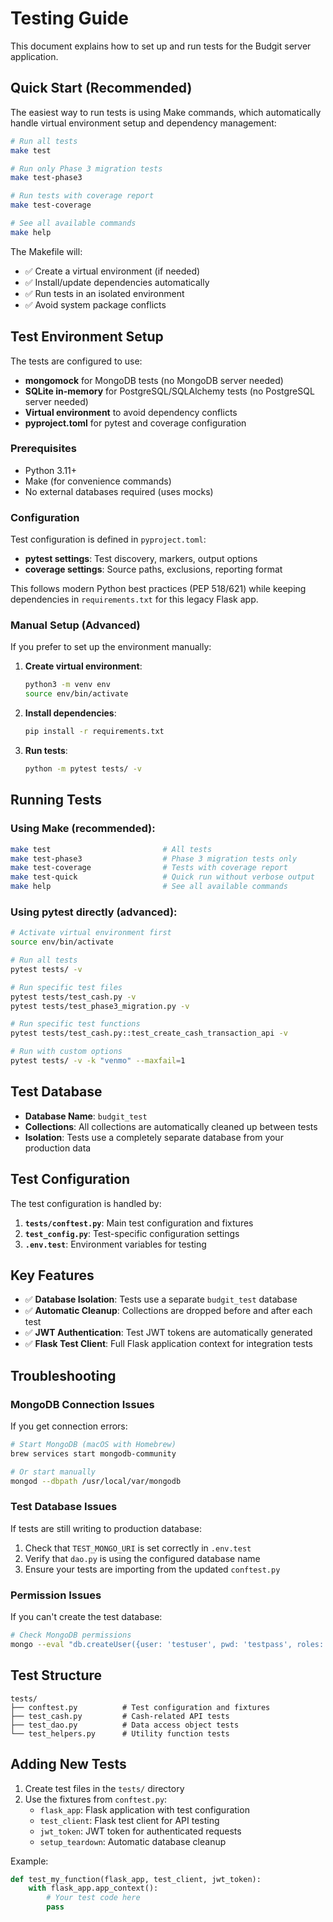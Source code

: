 # Testing Guide

This document explains how to set up and run tests for the Budgit server application.

## Quick Start (Recommended)

The easiest way to run tests is using Make commands, which automatically handle virtual environment setup and dependency management:

```bash
# Run all tests
make test

# Run only Phase 3 migration tests
make test-phase3

# Run tests with coverage report
make test-coverage

# See all available commands
make help
```

The Makefile will:
- ✅ Create a virtual environment (if needed)
- ✅ Install/update dependencies automatically
- ✅ Run tests in an isolated environment
- ✅ Avoid system package conflicts

## Test Environment Setup

The tests are configured to use:
- **mongomock** for MongoDB tests (no MongoDB server needed)
- **SQLite in-memory** for PostgreSQL/SQLAlchemy tests (no PostgreSQL server needed)
- **Virtual environment** to avoid dependency conflicts
- **pyproject.toml** for pytest and coverage configuration

### Prerequisites

- Python 3.11+
- Make (for convenience commands)
- No external databases required (uses mocks)

### Configuration

Test configuration is defined in `pyproject.toml`:
- **pytest settings**: Test discovery, markers, output options
- **coverage settings**: Source paths, exclusions, reporting format

This follows modern Python best practices (PEP 518/621) while keeping dependencies in `requirements.txt` for this legacy Flask app.

### Manual Setup (Advanced)

If you prefer to set up the environment manually:

1. **Create virtual environment**:
   ```bash
   python3 -m venv env
   source env/bin/activate
   ```

2. **Install dependencies**:
   ```bash
   pip install -r requirements.txt
   ```

3. **Run tests**:
   ```bash
   python -m pytest tests/ -v
   ```

## Running Tests

### Using Make (recommended):
```bash
make test                         # All tests
make test-phase3                  # Phase 3 migration tests only
make test-coverage                # Tests with coverage report
make test-quick                   # Quick run without verbose output
make help                         # See all available commands
```

### Using pytest directly (advanced):
```bash
# Activate virtual environment first
source env/bin/activate

# Run all tests
pytest tests/ -v

# Run specific test files
pytest tests/test_cash.py -v
pytest tests/test_phase3_migration.py -v

# Run specific test functions
pytest tests/test_cash.py::test_create_cash_transaction_api -v

# Run with custom options
pytest tests/ -v -k "venmo" --maxfail=1
```

## Test Database

- **Database Name**: `budgit_test`
- **Collections**: All collections are automatically cleaned up between tests
- **Isolation**: Tests use a completely separate database from your production data

## Test Configuration

The test configuration is handled by:

1. **`tests/conftest.py`**: Main test configuration and fixtures
2. **`test_config.py`**: Test-specific configuration settings
3. **`.env.test`**: Environment variables for testing

## Key Features

- ✅ **Database Isolation**: Tests use a separate `budgit_test` database
- ✅ **Automatic Cleanup**: Collections are dropped before and after each test
- ✅ **JWT Authentication**: Test JWT tokens are automatically generated
- ✅ **Flask Test Client**: Full Flask application context for integration tests

## Troubleshooting

### MongoDB Connection Issues
If you get connection errors:
```bash
# Start MongoDB (macOS with Homebrew)
brew services start mongodb-community

# Or start manually
mongod --dbpath /usr/local/var/mongodb
```

### Test Database Issues
If tests are still writing to production database:
1. Check that `TEST_MONGO_URI` is set correctly in `.env.test`
2. Verify that `dao.py` is using the configured database name
3. Ensure your tests are importing from the updated `conftest.py`

### Permission Issues
If you can't create the test database:
```bash
# Check MongoDB permissions
mongo --eval "db.createUser({user: 'testuser', pwd: 'testpass', roles: ['readWrite']})"
```

## Test Structure

```
tests/
├── conftest.py          # Test configuration and fixtures
├── test_cash.py         # Cash-related API tests
├── test_dao.py          # Data access object tests
└── test_helpers.py      # Utility function tests
```

## Adding New Tests

1. Create test files in the `tests/` directory
2. Use the fixtures from `conftest.py`:
   - `flask_app`: Flask application with test configuration
   - `test_client`: Flask test client for API testing
   - `jwt_token`: JWT token for authenticated requests
   - `setup_teardown`: Automatic database cleanup

Example:
```python
def test_my_function(flask_app, test_client, jwt_token):
    with flask_app.app_context():
        # Your test code here
        pass
``` 